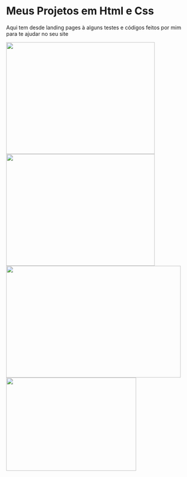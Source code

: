 # Meus Projetos em Html e Css
Aqui tem desde landing pages à alguns testes e códigos feitos por mim para te ajudar no seu site 
<div>
<img src="https://i.ibb.co/kKTxs3p/Screenshot-2.png" height="300" width="400">
<img src="https://i.ibb.co/0rzM3NX/Screenshot-3.png" height="300" width="400">
<img src="https://i.ibb.co/VNFrhy4/Screenshot-4.png" height="300" width="470">
<img src="https://i.ibb.co/CW4pQ2N/Screenshot-1.png" height="250" width="350">
  </div>
